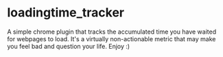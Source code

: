 # loadingtime_tracker
A simple chrome plugin that tracks the accumulated time you have waited for webpages to load. It's a virtually non-actionable metric that may make you feel bad and question your life. Enjoy :)
